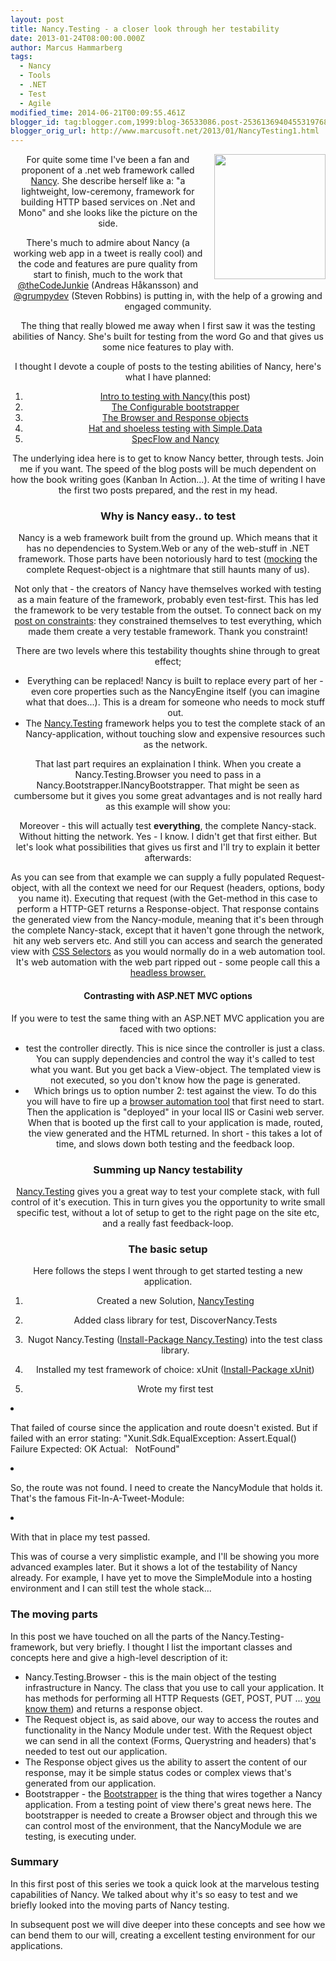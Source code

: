 ```yaml
---
layout: post
title: Nancy.Testing - a closer look through her testability
date: 2013-01-24T08:00:00.000Z
author: Marcus Hammarberg
tags:
  - Nancy
  - Tools
  - .NET
  - Test
  - Agile
modified_time: 2014-06-21T00:09:55.461Z
blogger_id: tag:blogger.com,1999:blog-36533086.post-2536136940455319768
blogger_orig_url: http://www.marcusoft.net/2013/01/NancyTesting1.html
---
```





<div class="separator" style="clear: both; text-align: center;">

<a href="http://nancyfx.org/images/logo.png" data-imageanchor="1"
style="clear: right; float: right; margin-bottom: 1em; margin-left: 1em;"><img
src="http://nancyfx.org/images/logo.png" data-border="0" width="178"
height="200" /></a>


For quite some time I've been a fan and proponent of a .net web
framework called
<a href="http://www.nancyfx.org/" target="_blank">Nancy</a>. She
describe herself like a: "a lightweight, low-ceremony, framework for
building HTTP based services on .Net and Mono" and she looks like the
picture on the side.

There's much to admire about Nancy (a working web app in a tweet is
really cool) and the code and features are pure quality from start to
finish, much to the work that
<a href="http://thecodejunkie/" target="_blank">@theCodeJunkie</a> (Andreas
Håkansson) and
<a href="https://twitter.com/Grumpydev" target="_blank">@grumpydev</a>
(Steven Robbins) is putting in, with the help of a growing and engaged
community.

The thing that really blowed me away when I first saw it was the testing
abilities of Nancy. She's built for testing from the word Go and that
gives us some nice features to play with.

I thought I devote a couple of posts to the testing abilities of Nancy,
here's what I have planned:

1. <a href="http://www.marcusoft.net/2013/01/NancyTesting1.html"
    target="_blank">Intro to testing with Nancy</a>(this post)
2. <a href="http://www.marcusoft.net/2013/01/NancyTesting2.html"
    target="_blank">The Configurable bootstrapper</a>
3. <a href="http://www.marcusoft.net/2013/01/NancyTesting3.html"
    target="_blank">The Browser and Response objects</a>
4. <a href="http://www.marcusoft.net/2013/02/NancyTesting4.html"
    target="_blank">Hat and shoeless testing with Simple.Data</a>
5. <a href="http://www.marcusoft.net/2013/02/NancyTesting5.html"
    target="_blank">SpecFlow and Nancy</a>



The underlying idea here is to get to know Nancy better, through tests.
Join me if you want. The speed of the blog posts will be much dependent
on how the book writing goes (Kanban In Action...). At the time of
writing I have the first two posts prepared, and the rest in my head.




### Why is Nancy easy.. to test




Nancy is a web framework built from the ground up. Which means that it
has no dependencies to System.Web or any of the web-stuff in .NET
framework. Those parts have been notoriously hard to test
(<a href="http://en.wikipedia.org/wiki/Mock_object"
target="_blank">mocking</a> the complete Request-object is a nightmare
that still haunts many of us).







Not only that - the creators of Nancy have themselves worked with
testing as a main feature of the framework, probably even test-first.
This has led the framework to be very testable from the outset. To
connect back on my
<a href="http://www.marcusoft.net/2013/01/on-constraints.html"
target="_blank">post on constraints</a>: they constrained themselves to
test everything, which made them create a very testable framework. Thank
you constraint!







There are two levels where this testability thoughts shine through to
great effect;




- Everything can be replaced! Nancy is built to replace every part of
    her - even core properties such as the NancyEngine itself (you can
    imagine what that does...). This is a dream for someone who needs to
    mock stuff out.
- The [Nancy.Testing](http://nancy.testing/) framework helps you to
    test the complete stack of an Nancy-application, without touching
    slow and expensive resources such as the network.



That last part requires an explaination I think. When you create a
Nancy.Testing.Browser you need to pass in a
Nancy.Bootstrapper.INancyBootstrapper. That might be seen as cumbersome
but it gives you some great advantages and is not really hard as this
example will show you:








Moreover - this will actually test **everything**, the complete
Nancy-stack. Without hitting the network. Yes - I know. I didn't get
that first either. But let's look what possibilities that gives us first
and I'll try to explain it better afterwards:



As you can see from that example we can supply a fully populated
Request-object, with all the context we need for our Request (headers,
options, body you name it).
Executing that request (with the Get-method in this case to perform a
HTTP-GET returns a Response-object. That response contains the generated
view from the Nancy-module, meaning that it's been through the complete
Nancy-stack, except that it haven't gone through the network, hit any
web servers etc. And still you can access and search the generated view
with
<a href="http://www.w3.org/TR/CSS2/selector.html" target="_blank">CSS
Selectors</a> as you would normally do in a web automation tool. It's
web automation with the web part ripped out - some people call this a
<a href="http://blog.arhg.net/2009/10/what-is-headless-browser.html"
target="_blank">headless browser.</a>

#### Contrasting with ASP.NET MVC options




If you were to test the same thing with an ASP.NET MVC application you
are faced with two options:




- test the controller directly. This is nice since the controller is
    just a class. You can supply dependencies and control the way it's
    called to test what you want. But you get back a View-object.
    The templated view is not executed, so you don't know how the page
    is generated.
- Which brings us to option number 2: test against the view. To do
    this you will have to fire up a <a
    href="http://www.marcusoft.net/2012/05/specflow-page-objects-and.html"
    target="_blank">browser automation tool</a> that first need to
    start. Then the application is "deployed" in your local IIS or
    Casini web server. When that is booted up the first call to your
    application is made, routed, the view generated and the HTML
    returned.
    In short - this takes a lot of time, and slows down both testing and
    the feedback loop.

### Summing up Nancy testability




[Nancy.Testing](http://nancy.testing/) gives you a great way to test
your complete stack, with full control of it's execution. This in turn
gives you the opportunity to write small specific test, without a lot of
setup to get to the right page on the site etc, and a really fast
feedback-loop.




### The basic setup




Here follows the steps I went through to get started testing a new
application.




1. Created a new Solution,
    <a href="https://github.com/marcusoftnet/DiscoveringNancyThroughTests"
    target="_blank">NancyTesting</a>

2. Added class library for test, DiscoverNancy.Tests

3. Nugot Nancy.Testing
    (<a href="http://nuget.org/packages/Nancy.Testing"
    target="_blank">Install-Package Nancy.Testing</a>) into the test
    class library.

4. Installed my test framework of choice: xUnit
    (<a href="http://install-package%20xunit/"
    target="_blank">Install-Package xUnit</a>)

5. Wrote my first test


   </div>

6. That failed of course since the application and route doesn't
    existed. But if failed with an error stating:
       "Xunit.Sdk.EqualException: Assert.Equal() Failure
        Expected: OK
        Actual:   NotFound"

7. So, the route was not found. I need to create the NancyModule that
    holds it. That's the famous Fit-In-A-Tweet-Module:


   </div>

8. With that in place my test passed.

This was of course a very simplistic example, and I'll be showing you
more advanced examples later. But it shows a lot of the testability of
Nancy already. For example, I have yet to move the SimpleModule into a
hosting environment and I can still test the whole stack...

### The moving parts

In this post we have touched on all the parts of the
Nancy.Testing-framework, but very briefly. I thought I list the
important classes and concepts here and give a high-level description of
it:

- Nancy.Testing.Browser - this is the main object of the testing
    infrastructure in Nancy. The class that you use to call your
    application. It has methods for performing all HTTP Requests (GET,
    POST, PUT ... <a
    href="http://en.wikipedia.org/wiki/Hypertext_Transfer_Protocol#Request_methods"
    target="_blank">you know them</a>) and returns a response object.
- The Request object is, as said above, our way to access the routes
    and functionality in the Nancy Module under test. With the Request
    object we can send in all the context (Forms, Querystring and
    headers) that's needed to test out our application.
- The Response object gives us the ability to assert the content of
    our response, may it be simple status codes or complex views that's
    generated from our application.
- Bootstrapper - the
    <a href="https://github.com/NancyFx/Nancy/wiki/Bootstrapper"
    target="_blank">Bootstrapper</a> is the thing that wires together a
    Nancy application. From a testing point of view there's great news
    here. The bootstrapper is needed to create a Browser object and
    through this we can control most of the environment, that the
    NancyModule we are testing, is executing under.

### Summary

In this first post of this series we took a quick look at the marvelous
testing capabilities of Nancy. We talked about why it's so easy to test
and we briefly looked into the moving parts of Nancy testing.

In subsequent post we will dive deeper into these concepts and see how
we can bend them to our will, creating a excellent testing environment
for our applications.




